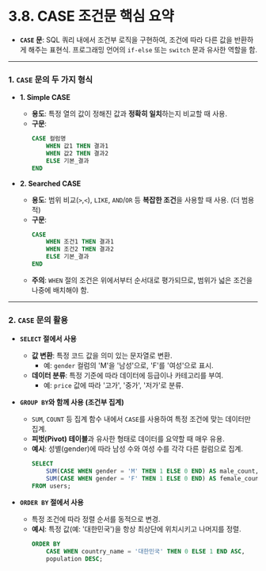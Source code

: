 # 3.8. CASE 조건문 핵심 요약

- **`CASE` 문**: SQL 쿼리 내에서 조건부 로직을 구현하여, 조건에 따라 다른 값을 반환하게 해주는 표현식. 프로그래밍 언어의 `if-else` 또는 `switch` 문과 유사한 역할을 함.

---

### 1. `CASE` 문의 두 가지 형식

- **1. Simple CASE**
  - **용도**: 특정 열의 값이 정해진 값과 **정확히 일치**하는지 비교할 때 사용.
  - **구문**:
    ```sql
    CASE 컬럼명
        WHEN 값1 THEN 결과1
        WHEN 값2 THEN 결과2
        ELSE 기본_결과
    END
    ```

- **2. Searched CASE**
  - **용도**: 범위 비교(`>`,`<`), `LIKE`, `AND`/`OR` 등 **복잡한 조건**을 사용할 때 사용. (더 범용적)
  - **구문**:
    ```sql
    CASE
        WHEN 조건1 THEN 결과1
        WHEN 조건2 THEN 결과2
        ELSE 기본_결과
    END
    ```
  - **주의**: `WHEN` 절의 조건은 위에서부터 순서대로 평가되므로, 범위가 넓은 조건을 나중에 배치해야 함.

---

### 2. `CASE` 문의 활용

- **`SELECT` 절에서 사용**
  - **값 변환**: 특정 코드 값을 의미 있는 문자열로 변환.
    - 예: `gender` 컬럼의 'M'을 '남성'으로, 'F'를 '여성'으로 표시.
  - **데이터 분류**: 특정 기준에 따라 데이터에 등급이나 카테고리를 부여.
    - 예: `price` 값에 따라 '고가', '중가', '저가'로 분류.

- **`GROUP BY`와 함께 사용 (조건부 집계)**
  - `SUM`, `COUNT` 등 집계 함수 내에서 `CASE`를 사용하여 특정 조건에 맞는 데이터만 집계.
  - **피벗(Pivot) 테이블**과 유사한 형태로 데이터를 요약할 때 매우 유용.
  - **예시**: 성별(gender)에 따라 남성 수와 여성 수를 각각 다른 컬럼으로 집계.
    ```sql
    SELECT
        SUM(CASE WHEN gender = 'M' THEN 1 ELSE 0 END) AS male_count,
        SUM(CASE WHEN gender = 'F' THEN 1 ELSE 0 END) AS female_count
    FROM users;
    ```

- **`ORDER BY` 절에서 사용**
  - 특정 조건에 따라 정렬 순서를 동적으로 변경.
  - **예시**: 특정 값(예: '대한민국')을 항상 최상단에 위치시키고 나머지를 정렬.
    ```sql
    ORDER BY
        CASE WHEN country_name = '대한민국' THEN 0 ELSE 1 END ASC,
        population DESC;
    ```
